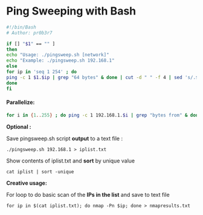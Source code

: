 # Ping Sweeping with Bash

```bash
#!/bin/Bash
# Author: pr0b3r7

if [] "$1" == "" ]
then
echo "Usage: ./pingsweep.sh [network]"
echo "Example: ./pingsweep.sh 192.168.1"
else
for ip in 'seq 1 254' ; do
ping -c 1 $1.$ip | grep "64 bytes" & done | cut -d " " -f 4 | sed 's/.$//' &
done
fi 
```

#### **Parallelize:** 

```bash
for i in {1..255} ; do ping -c 1 192.168.1.$i | grep "bytes from" & done | awk '{print $4}'
```

**Optional:**

Save pingsweep.sh script **output** to a text file:

`./pingsweep.sh 192.168.1 > iplist.txt`

Show contents of iplist.txt and **sort** by unique value

`cat iplist | sort -unique`

**Creative usage:**

For loop to do basic scan of the **IPs in the list** and save to text file

`for ip in $(cat iplist.txt); do nmap -Pn $ip; done > nmapresults.txt`

